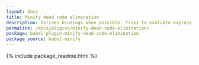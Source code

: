 ```yaml
---
layout: docs
title: Minify dead code elimination
description: Inlines bindings when possible. Tries to evaluate expressions and prunes unreachable as a result
permalink: /docs/plugins/minify-dead-code-elimination/
package: babel-plugin-minify-dead-code-elimination
package_source: babel-minify
---
```


{% include package_readme.html %}
